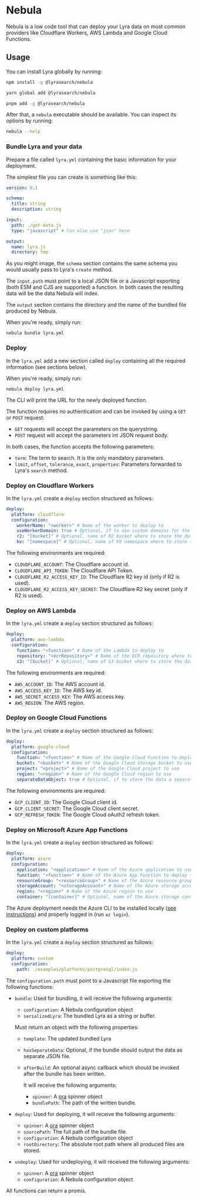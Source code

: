 # Nebula

Nebula is a low code tool that can deploy your Lyra data on most common providers like Cloudflare Workers, AWS Lambda and Google Cloud Functions.

## Usage

You can install Lyra globally by running:

```bash title="Using npm"
npm install -g @lyrasearch/nebula
```

```bash title="Using yarn"
yarn global add @lyrasearch/nebula
```

```bash title="Using pnpm"
pnpm add -g @lyrasearch/nebula
```

After that, a `nebula` executable should be available. You can inspect its options by running:

```bash
nebula --help
```

### Bundle Lyra and your data

Prepare a file called `lyra.yml` containing the basic information for your deployment.

The simplest file you can create is something like this:

```yaml
version: 0.1

schema:
  title: string
  description: string

input:
  path: ./get-data.js
  type: "javascript" # Can also use "json" here

output:
  name: lyra.js
  directory: tmp
```

As you might image, the `schema` section contains the same schema you would usually pass to Lyra's `create` method.

The `input.path` must point to a local JSON file or a Javascript exporting (both ESM and CJS are supported) a function. In both cases the resulting data will be the data Nebula will index.

The `output` section contains the directory and the name of the bundled file produced by Nebula.

When you're ready, simply run:

```
nebula bundle lyra.yml
```

### Deploy

In the `lyra.yml` add a new section called `deploy` containing all the required information (see sections below).

When you're ready, simply run:

```
nebula deploy lyra.yml
```

The CLI will print the URL for the newly deployed function.

The function requires no authentication and can be invoked by using a `GET` or `POST` request:

- `GET` requests will accept the parameters on the querystring.
- `POST` request will accept the parameters int JSON request body.

In both cases, the function accepts the following parameters:

- `term`: The term to search. It is the only mandatory parameters.
- `limit`, `offset`, `tolerance`, `exact`, `properties`: Parameters forwarded to Lyra's `search` method.

### Deploy on Cloudflare Workers

In the `lyra.yml` create a `deploy` section structured as follows:

```yaml
deploy:
  platform: cloudflare
  configuration:
    workerName: "<worker>" # Name of the worker to deploy to
    useWorkerDomain: true # Optional, if to use custom domains for the worker
    r2: "[bucket]" # Optional, name of R2 bucket where to store the data
    kv: "[namespace]" # Optional, name of KV namespace where to store the data
```

The following environments are required:

- `CLOUDFLARE_ACCOUNT`: The Cloudflare account id.
- `CLOUDFLARE_API_TOKEN`: The Cloudflare API Token.
- `CLOUDFLARE_R2_ACCESS_KEY_ID`: The Cloudflare R2 key id (only if R2 is used).
- `CLOUDFLARE_R2_ACCESS_KEY_SECRET`: The Cloudflare R2 key secret (only if R2 is used).

### Deploy on AWS Lambda

In the `lyra.yml` create a `deploy` section structured as follows:

```yaml
deploy:
  platform: aws-lambda
  configuration:
    function: "<function>" # Name of the Lambda to deploy to
    repository: "<ecrRepository>" # Name of the ECR repository where to store the Lambda image
    s3: "[bucket]" # Optional, name of S3 bucket where to store the data
```

The following environments are required:

- `AWS_ACCOUNT_ID`: The AWS account id.
- `AWS_ACCESS_KEY_ID`: The AWS key id.
- `AWS_SECRET_ACCESS_KEY`: The AWS access key.
- `AWS_REGION`: The AWS region.

### Deploy on Google Cloud Functions

In the `lyra.yml` create a `deploy` section structured as follows:

```yaml
deploy:
  platform: google-cloud
  configuration:
    function: "<function>" # Name of the Google Cloud Function to deploy to
    bucket: "<bucket>" # Name of the Google Cloud Storage bucket to use
    project: "<project>" # Name of the Google Cloud project to use
    region: "<region>" # Name of the Google Cloud region to use
    separateDataObject: true # Optional, if to store the data a separate object in the bucket
```

The following environments are required:

- `GCP_CLIENT_ID`: The Google Cloud client id.
- `GCP_CLIENT_SECRET`: The Google Cloud client secret.
- `GCP_REFRESH_TOKEN`: The Google Cloud oAuth2 refresh token.

### Deploy on Microsoft Azure App Functions

In the `lyra.yml` create a `deploy` section structured as follows:

```yaml
deploy:
  platform: azure
  configuration:
    application: "<application>" # Name of the Azure application to use
    function: "<function>" # Name of the Azure App Function to deploy to
    resourceGroup: "<resourceGroup>" # Name of the Azure resource group to use
    storageAccount: "<storageAccount>" # Name of the Azure storage account to use
    region: "<region>" # Name of the Azure region to use
    container: "[container]" # Optional, name of the Azure storage container where to store the data
```

The Azure deployment needs the Azure CLI to be installed locally ([see instructions](https://learn.microsoft.com/en-us/cli/azure/install-azure-cli)) and properly logged in (run `az login`).

### Deploy on custom platforms

In the `lyra.yml` create a `deploy` section structured as follows:

```yaml
deploy:
  platform: custom
  configuration:
    path: ./examples/platforms/postgresql/index.js
```

The `configuration.path` must point to a Javascript file exporting the following functions:

- `bundle`: Used for bundling, it will receive the following arguments:

  - `configuration`: A Nebula configuration object
  - `serializedLyra`: The bundled Lyra as a string or buffer.

  Must return an object with the following properties:

  - `template`: The updated bundled Lyra
  - `hasSeparateData`: Optional, if the bundle should output the data as separate JSON file.
  - `afterBuild`: An optional async callback which should be invoked after the bundle has been written.

    It will receive the following arguments:

    - `spinner`: A [ora](https://npmjs.com/ora) spinner object
    - `bundlePath`: The path of the written bundle.

- `deploy`: Used for deploying, it will receive the following arguments:

  - `spinner`: A [ora](https://npmjs.com/ora) spinner object
  - `sourcePath`: The full path of the bundle file.
  - `configuration`: A Nebula configuration object
  - `rootDirectory`: The absolute root path where all produced files are stored.

- `undeploy`: Used for undeploying, it will received the following arguments:

  - `spinner`: A [ora](https://npmjs.com/ora) spinner object
  - `configuration`: A Nebula configuration object

All functions can return a promis.
